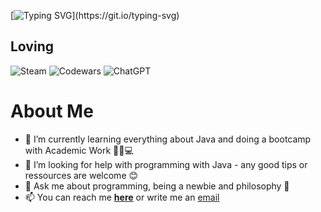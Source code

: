 [![Typing SVG](https://readme-typing-svg.demolab.com?font=Gabarito&weight=500&size=30&duration=3000&pause=500&color=F76800&random=false&width=435&lines=Hello+there!;I'm+happy+you+found+me!;I+don't+have+much+yet...;But+let's+connect+anyway!)](https://git.io/typing-svg)

## Loving

![Steam](https://img.shields.io/badge/steam-%23000000.svg?style=for-the-badge&logo=steam&logoColor=white) ![Codewars](https://img.shields.io/badge/Codewars-B1361E?style=for-the-badge&logo=codewars&logoColor=grey) ![ChatGPT](https://img.shields.io/badge/chatGPT-74aa9c?style=for-the-badge&logo=openai&logoColor=white) 

# About Me

* 🌱 I’m currently learning everything about Java and doing a bootcamp with Academic Work 👨‍💻💻
* 🤔 I’m looking for help with programming with Java - any good tips or ressources are welcome 😊
* 💬 Ask me about programming, being a newbie and philosophy 📖
* 📫 You can reach me <b><a href="https://github.com/tolga000/tolga000/issues)https://github.com/tolga000/tolga000/issues"> here</a></b> or write me an <a href="mailto: tolga.kargili@gmail.com">email</a>
